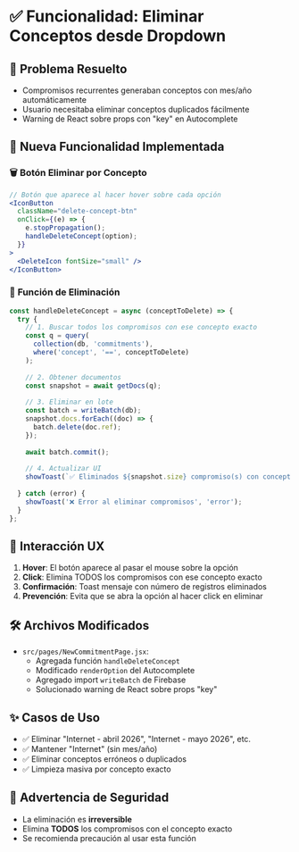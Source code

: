 # ✅ Funcionalidad: Eliminar Conceptos desde Dropdown

## 🎯 **Problema Resuelto**
- Compromisos recurrentes generaban conceptos con mes/año automáticamente
- Usuario necesitaba eliminar conceptos duplicados fácilmente
- Warning de React sobre props con "key" en Autocomplete

## 🚀 **Nueva Funcionalidad Implementada**

### 🗑️ **Botón Eliminar por Concepto**
```jsx
// Botón que aparece al hacer hover sobre cada opción
<IconButton
  className="delete-concept-btn"
  onClick={(e) => {
    e.stopPropagation();
    handleDeleteConcept(option);
  }}
>
  <DeleteIcon fontSize="small" />
</IconButton>
```

### 🔧 **Función de Eliminación**
```javascript
const handleDeleteConcept = async (conceptToDelete) => {
  try {
    // 1. Buscar todos los compromisos con ese concepto exacto
    const q = query(
      collection(db, 'commitments'),
      where('concept', '==', conceptToDelete)
    );
    
    // 2. Obtener documentos
    const snapshot = await getDocs(q);
    
    // 3. Eliminar en lote
    const batch = writeBatch(db);
    snapshot.docs.forEach((doc) => {
      batch.delete(doc.ref);
    });
    
    await batch.commit();
    
    // 4. Actualizar UI
    showToast(`✅ Eliminados ${snapshot.size} compromiso(s) con concepto "${conceptToDelete}"`);
    
  } catch (error) {
    showToast('❌ Error al eliminar compromisos', 'error');
  }
};
```

## 🎨 **Interacción UX**
1. **Hover**: El botón aparece al pasar el mouse sobre la opción
2. **Click**: Elimina TODOS los compromisos con ese concepto exacto
3. **Confirmación**: Toast mensaje con número de registros eliminados
4. **Prevención**: Evita que se abra la opción al hacer click en eliminar

## 🛠️ **Archivos Modificados**
- `src/pages/NewCommitmentPage.jsx`:
  - Agregada función `handleDeleteConcept`
  - Modificado `renderOption` del Autocomplete
  - Agregado import `writeBatch` de Firebase
  - Solucionado warning de React sobre props "key"

## ✨ **Casos de Uso**
- ✅ Eliminar "Internet - abril 2026", "Internet - mayo 2026", etc.
- ✅ Mantener "Internet" (sin mes/año)
- ✅ Eliminar conceptos erróneos o duplicados
- ✅ Limpieza masiva por concepto exacto

## 🚨 **Advertencia de Seguridad**
- La eliminación es **irreversible**
- Elimina **TODOS** los compromisos con el concepto exacto
- Se recomienda precaución al usar esta función

